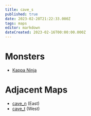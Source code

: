 ```yaml
---
title: cave_s
published: true
date: 2023-02-28T21:22:33.000Z
tags: maps
editor: markdown
dateCreated: 2023-02-16T00:00:00.000Z
---
```



# Monsters
 * [Kappa Ninja](/monsters/kappa-ninja)

# Adjacent Maps
 * [cave_n](/maps/cave_n) (East)
 * [cave_t](/maps/cave_t) (West)
